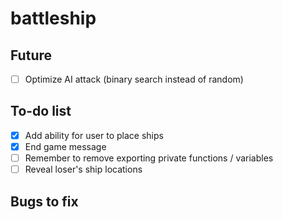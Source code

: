 # battleship


## Future
- [ ] Optimize AI attack (binary search instead of random)

## To-do list
- [x] Add ability for user to place ships
- [x] End game message
- [ ] Remember to remove exporting private functions / variables
- [ ] Reveal loser's ship locations

## Bugs to fix

